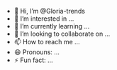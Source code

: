 - 👋 Hi, I’m @Gloria-trends
- 👀 I’m interested in ...
- 🌱 I’m currently learning ...
- 💞️ I’m looking to collaborate on ...
- 📫 How to reach me ...
- 😄 Pronouns: ...
- ⚡ Fun fact: ...

<!---
Gloria-trends/Gloria-trends is a ✨ special ✨ repository because its `README.md` (this file) appears on your GitHub profile.
You can click the Preview link to take a look at your changes.
--->
